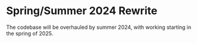 # Spring/Summer 2024 Rewrite

The codebase will be overhauled by summer 2024, with working starting in the spring of 2025.
